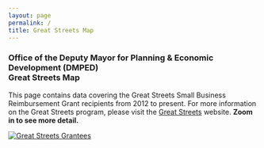 ```yaml
---
layout: page
permalink: /
title: Great Streets Map
---
```


<h3>
Office of the Deputy Mayor for Planning & Economic Development (DMPED) <br/> Great Streets Map
</h3>

This page contains data covering the Great Streets Small Business Reimbursement Grant recipients from 2012 to present. For more information on the Great Streets program, please visit the <a href ="http://greatstreets.dc.gov/">Great Streets</a> website. 
<b>Zoom in to see more detail.</b>

<div class='tableauPlaceholder' id='viz1520281608317' style='position: relative'>
	<noscript>
		<a href='#'>
			<img alt='Great Streets Grantees ' src='https:&#47;&#47;public.tableau.com&#47;static&#47;images&#47;BC&#47;BC5FHD4Z5&#47;1_rss.png' style='border: none' />
		</a>
	</noscript>
	<object class='tableauViz'  style='display:none;'>
		<param name='host_url' value='https%3A%2F%2Fpublic.tableau.com%2F' /> 
		<param name='embed_code_version' value='3' /> 
		<param name='path' value='shared&#47;BC5FHD4Z5' /> 
		<param name='toolbar' value='yes' />
		<param name='static_image' value='https:&#47;&#47;public.tableau.com&#47;static&#47;images&#47;BC&#47;BC5FHD4Z5&#47;1.png' /><param name='animate_transition' value='yes' /><param name='display_static_image' value='yes' /><param name='display_spinner' value='yes' /><param name='display_overlay' value='yes' /><param name='display_count' value='yes' /><param name='filter' value='publish=yes' /></object></div>                <script type='text/javascript'>                    var divElement = document.getElementById('viz1520281608317');                    var vizElement = divElement.getElementsByTagName('object')[0];                    vizElement.style.width='450px';vizElement.style.height='847px';                    var scriptElement = document.createElement('script');                    scriptElement.src = 'https://public.tableau.com/javascripts/api/viz_v1.js';                    vizElement.parentNode.insertBefore(scriptElement, vizElement);                </script>
